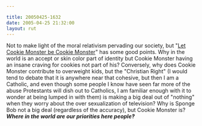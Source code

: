 ```yaml
---

title: 20050425-1632
date: 2005-04-25 21:32:00
layout: rut
---
```


<p> Not to make light of the moral relativism pervading our society, but "<a href="http://www.townhall.com/columnists/jonahgoldberg/jg20050422.shtml">Let Cookie Monster be Cookie Monster</a>" has some good points.  Why in the world is an accept or skin color part of identity but Cookie Monster having an insane craving for cookies not part of his?  Conversely, why does Cookie Monster contribute to overweight kids, but the "Christian Right" (I would tend to debate that it is anywhere near that cohesive, but then I am a Catholic, and even though some people I know have seen far more of the abuse Protestants will dish out to Catholics, I am familiar enough with it to wonder at being lumped in with them) is making a big deal out of "nothing" when they worry about the over sexualization of television?  Why is Sponge Bob not a big deal (regardless of the accuracy), but Cookie Monster is?  <strong><em>Where in the world are our priorities here people&#x203d;</em></strong></p>

